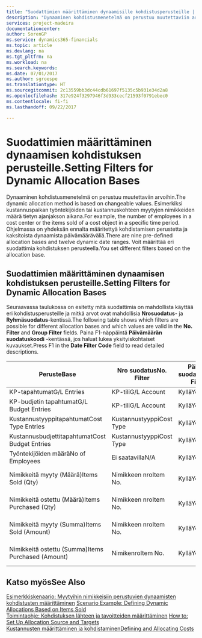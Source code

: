 ```yaml
---
title: "Suodattimien määrittäminen dynaamisille kohdistusperusteille | Microsoft Docs"
description: "Dynaaminen kohdistusmenetelmä on perustuu muutettaviin arvoihin. Esimerkiksi kustannuspaikan työntekijöiden tai kustannuskohteen myytyjen nimikkeiden määrä tietyn ajanjakson aikana. Ohjelmassa on yhdeksän ennalta määritettyä kohdistamisen perustetta ja kaksitoista dynaamista päivämääräväliä. Voit määrittää eri suodattimia kohdistuksen perusteella."
services: project-madeira
documentationcenter: 
author: SorenGP
ms.service: dynamics365-financials
ms.topic: article
ms.devlang: na
ms.tgt_pltfrm: na
ms.workload: na
ms.search.keywords: 
ms.date: 07/01/2017
ms.author: sgroespe
ms.translationtype: HT
ms.sourcegitcommit: 2c13559bb3dc44cdb61697f5135c5b931e34d2a8
ms.openlocfilehash: 317e924f3297946f3d933cecf21593f0791ebec0
ms.contentlocale: fi-fi
ms.lasthandoff: 09/22/2017

---
```

# <a name="setting-filters-for-dynamic-allocation-bases"></a><span data-ttu-id="93825-106">Suodattimien määrittäminen dynaamisen kohdistuksen perusteille.</span><span class="sxs-lookup"><span data-stu-id="93825-106">Setting Filters for Dynamic Allocation Bases</span></span>
<span data-ttu-id="93825-107">Dynaaminen kohdistusmenetelmä on perustuu muutettaviin arvoihin.</span><span class="sxs-lookup"><span data-stu-id="93825-107">The dynamic allocation method is based on changeable values.</span></span> <span data-ttu-id="93825-108">Esimerkiksi kustannuspaikan työntekijöiden tai kustannuskohteen myytyjen nimikkeiden määrä tietyn ajanjakson aikana.</span><span class="sxs-lookup"><span data-stu-id="93825-108">For example, the number of employees in a cost center or the items sold of a cost object in a specific time period.</span></span> <span data-ttu-id="93825-109">Ohjelmassa on yhdeksän ennalta määritettyä kohdistamisen perustetta ja kaksitoista dynaamista päivämääräväliä.</span><span class="sxs-lookup"><span data-stu-id="93825-109">There are nine pre-defined allocation bases and twelve dynamic date ranges.</span></span> <span data-ttu-id="93825-110">Voit määrittää eri suodattimia kohdistuksen perusteella.</span><span class="sxs-lookup"><span data-stu-id="93825-110">You set different filters based on the allocation base.</span></span>  

## <a name="setting-filters-for-dynamic-allocation-bases"></a><span data-ttu-id="93825-111">Suodattimien määrittäminen dynaamisen kohdistuksen perusteille.</span><span class="sxs-lookup"><span data-stu-id="93825-111">Setting Filters for Dynamic Allocation Bases</span></span>  
 <span data-ttu-id="93825-112">Seuraavassa taulukossa on esitetty mitä suodattimia on mahdollista käyttää eri kohdistusperusteille ja mitkä arvot ovat mahdollisia **Nrosuodatus**- ja **Ryhmäsuodatus**-kentissä.</span><span class="sxs-lookup"><span data-stu-id="93825-112">The following table shows which filters are possible for different allocation bases and which values are valid in the **No. Filter** and **Group Filter** fields.</span></span> <span data-ttu-id="93825-113">Paina F1-näppäintä **Päivämäärän suodatuskoodi** -kentässä, jos haluat lukea yksityiskohtaiset kuvaukset.</span><span class="sxs-lookup"><span data-stu-id="93825-113">Press F1 in the **Date Filter Code** field to read detailed descriptions.</span></span>  

|<span data-ttu-id="93825-114">**Peruste**</span><span class="sxs-lookup"><span data-stu-id="93825-114">**Base**</span></span>|<span data-ttu-id="93825-115">**Nro suodatus**</span><span class="sxs-lookup"><span data-stu-id="93825-115">**No. Filter**</span></span>|<span data-ttu-id="93825-116">**Päivämäärän suodatuskoodi**</span><span class="sxs-lookup"><span data-stu-id="93825-116">**Date Filter Code**</span></span>|<span data-ttu-id="93825-117">**Kustannuspaikkasuodatus**</span><span class="sxs-lookup"><span data-stu-id="93825-117">**Cost Center Filter**</span></span>|<span data-ttu-id="93825-118">**Kustannuskohdesuodatus**</span><span class="sxs-lookup"><span data-stu-id="93825-118">**Cost Object Filter**</span></span>|<span data-ttu-id="93825-119">**Ryhmäsuodatus**</span><span class="sxs-lookup"><span data-stu-id="93825-119">**Group Filter**</span></span>|  
|--------------|----------------------------------------|----------------------------------------------|------------------------------------------------|------------------------------------------------|------------------------------------------|  
|<span data-ttu-id="93825-120">KP-tapahtumat</span><span class="sxs-lookup"><span data-stu-id="93825-120">G/L Entries</span></span>|<span data-ttu-id="93825-121">KP-tili</span><span class="sxs-lookup"><span data-stu-id="93825-121">G/L Account</span></span>|<span data-ttu-id="93825-122">Kyllä</span><span class="sxs-lookup"><span data-stu-id="93825-122">Yes</span></span>|<span data-ttu-id="93825-123">Kyllä</span><span class="sxs-lookup"><span data-stu-id="93825-123">Yes</span></span>|<span data-ttu-id="93825-124">Kyllä</span><span class="sxs-lookup"><span data-stu-id="93825-124">Yes</span></span>|<span data-ttu-id="93825-125">Ei saatavilla</span><span class="sxs-lookup"><span data-stu-id="93825-125">N/A</span></span>|  
|<span data-ttu-id="93825-126">KP-budjetin tapahtumat</span><span class="sxs-lookup"><span data-stu-id="93825-126">G/L Budget Entries</span></span>|<span data-ttu-id="93825-127">KP-tili</span><span class="sxs-lookup"><span data-stu-id="93825-127">G/L Account</span></span>|<span data-ttu-id="93825-128">Kyllä</span><span class="sxs-lookup"><span data-stu-id="93825-128">Yes</span></span>|<span data-ttu-id="93825-129">Kyllä</span><span class="sxs-lookup"><span data-stu-id="93825-129">Yes</span></span>|<span data-ttu-id="93825-130">Kyllä</span><span class="sxs-lookup"><span data-stu-id="93825-130">Yes</span></span>|<span data-ttu-id="93825-131">KP-budjetin nimi</span><span class="sxs-lookup"><span data-stu-id="93825-131">G/L Budget Name</span></span>|  
|<span data-ttu-id="93825-132">Kustannustyyppitapahtumat</span><span class="sxs-lookup"><span data-stu-id="93825-132">Cost Type Entries</span></span>|<span data-ttu-id="93825-133">Kustannustyyppi</span><span class="sxs-lookup"><span data-stu-id="93825-133">Cost Type</span></span>|<span data-ttu-id="93825-134">Kyllä</span><span class="sxs-lookup"><span data-stu-id="93825-134">Yes</span></span>|<span data-ttu-id="93825-135">Kyllä</span><span class="sxs-lookup"><span data-stu-id="93825-135">Yes</span></span>|<span data-ttu-id="93825-136">Kyllä</span><span class="sxs-lookup"><span data-stu-id="93825-136">Yes</span></span>|<span data-ttu-id="93825-137">Ei saatavilla</span><span class="sxs-lookup"><span data-stu-id="93825-137">N/A</span></span>|  
|<span data-ttu-id="93825-138">Kustannusbudjettitapahtumat</span><span class="sxs-lookup"><span data-stu-id="93825-138">Cost Budget Entries</span></span>|<span data-ttu-id="93825-139">Kustannustyyppi</span><span class="sxs-lookup"><span data-stu-id="93825-139">Cost Type</span></span>|<span data-ttu-id="93825-140">Kyllä</span><span class="sxs-lookup"><span data-stu-id="93825-140">Yes</span></span>|<span data-ttu-id="93825-141">Kyllä</span><span class="sxs-lookup"><span data-stu-id="93825-141">Yes</span></span>|<span data-ttu-id="93825-142">Kyllä</span><span class="sxs-lookup"><span data-stu-id="93825-142">Yes</span></span>|<span data-ttu-id="93825-143">Budjetin nimi</span><span class="sxs-lookup"><span data-stu-id="93825-143">Budget Name</span></span>|  
|<span data-ttu-id="93825-144">Työntekijöiden määrä</span><span class="sxs-lookup"><span data-stu-id="93825-144">No of Employees</span></span>|<span data-ttu-id="93825-145">Ei saatavilla</span><span class="sxs-lookup"><span data-stu-id="93825-145">N/A</span></span>|<span data-ttu-id="93825-146">Kyllä</span><span class="sxs-lookup"><span data-stu-id="93825-146">Yes</span></span>|<span data-ttu-id="93825-147">Kyllä</span><span class="sxs-lookup"><span data-stu-id="93825-147">Yes</span></span>|<span data-ttu-id="93825-148">Kyllä</span><span class="sxs-lookup"><span data-stu-id="93825-148">Yes</span></span>|<span data-ttu-id="93825-149">Ei saatavilla</span><span class="sxs-lookup"><span data-stu-id="93825-149">N/A</span></span>|  
|<span data-ttu-id="93825-150">Nimikkeitä myyty (Määrä)</span><span class="sxs-lookup"><span data-stu-id="93825-150">Items Sold (Qty)</span></span>|<span data-ttu-id="93825-151">Nimikkeen nro</span><span class="sxs-lookup"><span data-stu-id="93825-151">Item No.</span></span>|<span data-ttu-id="93825-152">Kyllä</span><span class="sxs-lookup"><span data-stu-id="93825-152">Yes</span></span>|<span data-ttu-id="93825-153">Kyllä</span><span class="sxs-lookup"><span data-stu-id="93825-153">Yes</span></span>|<span data-ttu-id="93825-154">Kyllä</span><span class="sxs-lookup"><span data-stu-id="93825-154">Yes</span></span>|<span data-ttu-id="93825-155">Varaston kirjausryhmä</span><span class="sxs-lookup"><span data-stu-id="93825-155">Inventory Posting Group</span></span>|  
|<span data-ttu-id="93825-156">Nimikkeitä ostettu (Määrä)</span><span class="sxs-lookup"><span data-stu-id="93825-156">Items Purchased (Qty)</span></span>|<span data-ttu-id="93825-157">Nimikkeen nro</span><span class="sxs-lookup"><span data-stu-id="93825-157">Item No.</span></span>|<span data-ttu-id="93825-158">Kyllä</span><span class="sxs-lookup"><span data-stu-id="93825-158">Yes</span></span>|<span data-ttu-id="93825-159">Kyllä</span><span class="sxs-lookup"><span data-stu-id="93825-159">Yes</span></span>|<span data-ttu-id="93825-160">Kyllä</span><span class="sxs-lookup"><span data-stu-id="93825-160">Yes</span></span>|<span data-ttu-id="93825-161">Varaston kirjausryhmä</span><span class="sxs-lookup"><span data-stu-id="93825-161">Inventory Posting Group</span></span>|  
|<span data-ttu-id="93825-162">Nimikkeitä myyty (Summa)</span><span class="sxs-lookup"><span data-stu-id="93825-162">Items Sold (Amount)</span></span>|<span data-ttu-id="93825-163">Nimikkeen nro</span><span class="sxs-lookup"><span data-stu-id="93825-163">Item No.</span></span>|<span data-ttu-id="93825-164">Kyllä</span><span class="sxs-lookup"><span data-stu-id="93825-164">Yes</span></span>|<span data-ttu-id="93825-165">Kyllä</span><span class="sxs-lookup"><span data-stu-id="93825-165">Yes</span></span>|<span data-ttu-id="93825-166">Kyllä</span><span class="sxs-lookup"><span data-stu-id="93825-166">Yes</span></span>|<span data-ttu-id="93825-167">Varaston kirjausryhmä</span><span class="sxs-lookup"><span data-stu-id="93825-167">Inventory Posting Group</span></span>|  
|<span data-ttu-id="93825-168">Nimikkeitä ostettu (Summa)</span><span class="sxs-lookup"><span data-stu-id="93825-168">Items Purchased (Amount)</span></span>|<span data-ttu-id="93825-169">Nimikenro</span><span class="sxs-lookup"><span data-stu-id="93825-169">Item No.</span></span>|<span data-ttu-id="93825-170">Kyllä</span><span class="sxs-lookup"><span data-stu-id="93825-170">Yes</span></span>|<span data-ttu-id="93825-171">Kyllä</span><span class="sxs-lookup"><span data-stu-id="93825-171">Yes</span></span>|<span data-ttu-id="93825-172">Kyllä</span><span class="sxs-lookup"><span data-stu-id="93825-172">Yes</span></span>|<span data-ttu-id="93825-173">Varaston kirjausryhmä</span><span class="sxs-lookup"><span data-stu-id="93825-173">Inventory Posting Group</span></span>|  

## <a name="see-also"></a><span data-ttu-id="93825-174">Katso myös</span><span class="sxs-lookup"><span data-stu-id="93825-174">See Also</span></span>  
 <span data-ttu-id="93825-175">[Esimerkkiskenaario: Myytyihin nimikkeisiin perustuvien dynaamisten kohdistusten määrittäminen](finance-scenario-example-defining-dynamic-allocations-based-on-items-sold.md) </span><span class="sxs-lookup"><span data-stu-id="93825-175">[Scenario Example: Defining Dynamic Allocations Based on Items Sold](finance-scenario-example-defining-dynamic-allocations-based-on-items-sold.md) </span></span>  
 <span data-ttu-id="93825-176">[Toimintaohje: Kohdistuksen lähteen ja tavoitteiden määrittäminen](finance-how-to-set-up-allocation-source-and-targets.md) </span><span class="sxs-lookup"><span data-stu-id="93825-176">[How to: Set Up Allocation Source and Targets](finance-how-to-set-up-allocation-source-and-targets.md) </span></span>  
 [<span data-ttu-id="93825-177">Kustannusten määrittäminen ja kohdistaminen</span><span class="sxs-lookup"><span data-stu-id="93825-177">Defining and Allocating Costs</span></span>](finance-define-and-allocate-costs.md)

